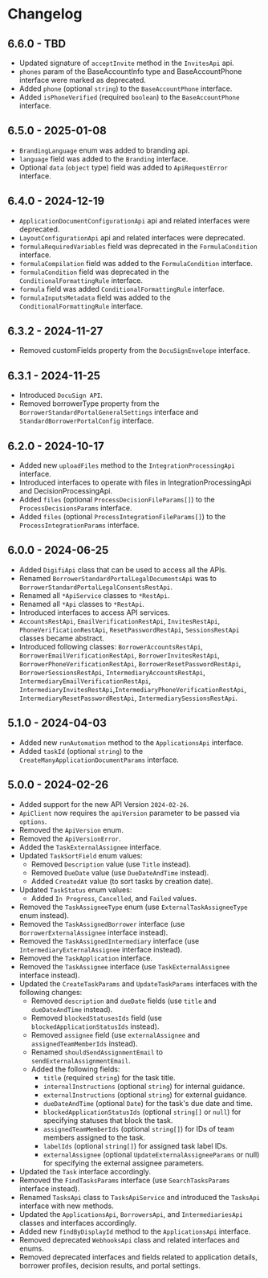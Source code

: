 # Changelog

## 6.6.0 - TBD
* Updated signature of `acceptInvite` method in the `InvitesApi` api.
* `phones` param of the BaseAccountInfo type and BaseAccountPhone interface were marked as deprecated.
* Added `phone` (optional `string`) to the `BaseAccountPhone` interface.
* Added `isPhoneVerified` (required `boolean`) to the `BaseAccountPhone` interface.

## 6.5.0 - 2025-01-08
* `BrandingLanguage` enum was added to branding api.
* `language` field was added to the `Branding` interface.
* Optional `data` (`object` type) field was added to `ApiRequestError` interface.

## 6.4.0 - 2024-12-19
* `ApplicationDocumentConfigurationApi` api and related interfaces were deprecated.
* `LayoutConfigurationApi` api and related interfaces were deprecated.
* `formulaRequiredVariables` field was deprecated in the `FormulaCondition` interface.
* `formulaCompilation` field was added to the `FormulaCondition` interface.
* `formulaCondition` field was deprecated in the `ConditionalFormattingRule` interface.
* `formula` field was added `ConditionalFormattingRule` interface.
* `formulaInputsMetadata` field was added to the `ConditionalFormattingRule` interface.

## 6.3.2 - 2024-11-27
* Removed customFields property from the `DocuSignEnvelope` interface.

## 6.3.1 - 2024-11-25
* Introduced `DocuSign API`.
* Removed borrowerType property from the `BorrowerStandardPortalGeneralSettings` interface and `StandardBorrowerPortalConfig` interface.

## 6.2.0 - 2024-10-17
* Added new `uploadFiles` method to the `IntegrationProcessingApi` interface.
* Introduced interfaces to operate with files in IntegrationProcessingApi and DecisionProcessingApi.
* Added `files` (optional `ProcessDecisionFileParams[]`) to the `ProcessDecisionsParams` interface.
* Added `files` (optional `ProcessIntegrationFileParams[]`) to the `ProcessIntegrationParams` interface.

## 6.0.0 - 2024-06-25
* Added `DigifiApi` class that can be used to access all the APIs.
* Renamed `BorrowerStandardPortalLegalDocumentsApi` was to `BorrowerStandardPortalLegalConsentsRestApi`.
* Renamed all `*ApiService` classes to `*RestApi`.
* Renamed all `*Api` classes to `*RestApi`.
* Introduced interfaces to access API services.
* `AccountsRestApi`, `EmailVerificationRestApi`, `InvitesRestApi`, `PhoneVerificationRestApi`, 
  `ResetPasswordRestApi`, `SessionsRestApi` classes became abstract.
* Introduced following classes: `BorrowerAccountsRestApi`, `BorrowerEmailVerificationRestApi`, 
  `BorrowerInvitesRestApi`, `BorrowerPhoneVerificationRestApi`, `BorrowerResetPasswordRestApi`, 
  `BorrowerSessionsRestApi`, `IntermediaryAccountsRestApi`, `IntermediaryEmailVerificationRestApi`, 
  `IntermediaryInvitesRestApi`,`IntermediaryPhoneVerificationRestApi`, `IntermediaryResetPasswordRestApi`, 
  `IntermediarySessionsRestApi`.

## 5.1.0 - 2024-04-03
* Added new `runAutomation` method to the `ApplicationsApi` interface.
* Added `taskId` (optional `string`) to the `CreateManyApplicationDocumentParams` interface.

## 5.0.0 - 2024-02-26
* Added support for the new API Version `2024-02-26`.
* `ApiClient` now requires the `apiVersion` parameter to be passed via `options`.
* Removed the `ApiVersion` enum.
* Removed the `ApiVersionError`.
* Added the `TaskExternalAssignee` interface.
* Updated `TaskSortField` enum values:
  * Removed `Description` value (use `Title` instead).
  * Removed `DueDate` value (use `DueDateAndTime` instead).
  * Added `CreatedAt` value (to sort tasks by creation date).
* Updated `TaskStatus` enum values:
  * Added `In Progress`, `Cancelled`, and `Failed` values.
* Removed the `TaskAssigneeType` enum (use `ExternalTaskAssigneeType` enum instead).
* Removed the `TaskAssignedBorrower` interface (use `BorrowerExternalAssignee` interface instead).
* Removed the `TaskAssignedIntermediary` interface (use `IntermediaryExternalAssignee` interface instead).
* Removed the `TaskApplication` interface.
* Removed the `TaskAssignee` interface (use `TaskExternalAssignee` interface instead).
* Updated the `CreateTaskParams` and `UpdateTaskParams` interfaces with the following changes:
  * Removed `description` and `dueDate` fields (use `title` and `dueDateAndTime` instead).
  * Removed `blockedStatusesIds` field (use `blockedApplicationStatusIds` instead).
  * Removed `assignee` field (use `externalAssignee` and `assignedTeamMemberIds` instead).
  * Renamed `shouldSendAssignmentEmail` to `sendExternalAssignmentEmail`.
  * Added the following fields:
    * `title` (required `string`) for the task title.
    * `internalInstructions` (optional `string`) for internal guidance.
    * `externalInstructions` (optional `string`) for external guidance.
    * `dueDateAndTime` (optional `Date`) for the task's due date and time.
    * `blockedApplicationStatusIds` (optional `string[]` or `null`) for specifying statuses that block the task.
    * `assignedTeamMemberIds` (optional `string[]`) for IDs of team members assigned to the task.
    * `labelIds` (optional `string[]`) for assigned task label IDs.
    * `externalAssignee` (optional `UpdateExternalAssigneeParams` or null) for specifying the external assignee parameters.
* Updated the `Task` interface accordingly.
* Removed the `FindTasksParams` interface (use `SearchTasksParams` interface instead).
* Renamed `TasksApi` class to `TasksApiService` and introduced the `TasksApi` interface with new methods.
* Updated the `ApplicationsApi`, `BorrowersApi`, and `IntermediariesApi` classes and interfaces accordingly.
* Added new `findByDisplayId` method to the `ApplicationsApi` interface.
* Removed deprecated `WebhooksApi` class and related interfaces and enums.
* Removed deprecated interfaces and fields related to application details, borrower profiles, decision results, and portal settings.
